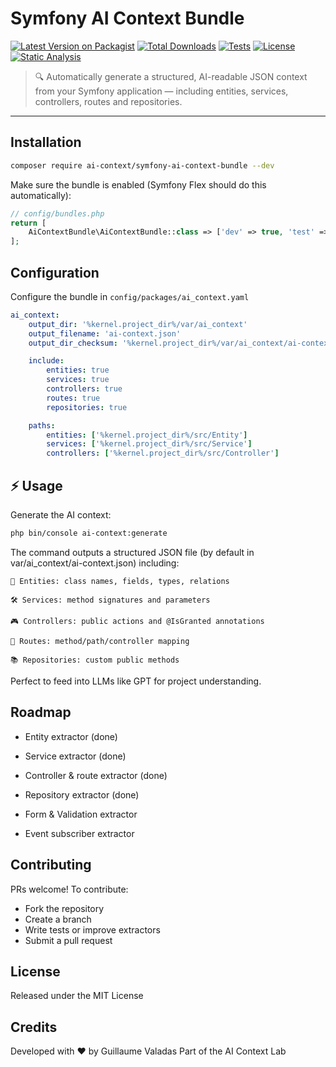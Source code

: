 # Symfony AI Context Bundle

[![Latest Version on Packagist](https://img.shields.io/packagist/v/ai-context/symfony-ai-context-bundle.svg)](https://packagist.org/packages/ai-context/symfony-ai-context-bundle)
[![Total Downloads](https://img.shields.io/packagist/dt/ai-context/symfony-ai-context-bundle.svg)](https://packagist.org/packages/ai-context/symfony-ai-context-bundle)
[![Tests](https://github.com/ai-context-lab/symfony-ai-context-bundle/actions/workflows/ci.yml/badge.svg)](...)
[![License](https://img.shields.io/github/license/ai-context-lab/symfony-ai-context-bundle.svg)](https://github.com/ai-context-lab/symfony-ai-context-bundle/blob/main/LICENSE)
[![Static Analysis](https://github.com/ai-context-lab/symfony-ai-context-bundle/actions/workflows/phpstan.yml/badge.svg)](https://github.com/ai-context-lab/symfony-ai-context-bundle/actions/workflows/phpstan.yml)

> 🔍 Automatically generate a structured, AI-readable JSON context from your Symfony application — including entities, services, controllers, routes and repositories.

---

## Installation

```bash
composer require ai-context/symfony-ai-context-bundle --dev
```

Make sure the bundle is enabled (Symfony Flex should do this automatically):

```php
// config/bundles.php
return [
    AiContextBundle\AiContextBundle::class => ['dev' => true, 'test' => true],
];
```

## Configuration

Configure the bundle in `config/packages/ai_context.yaml`

```yaml
ai_context:
    output_dir: '%kernel.project_dir%/var/ai_context'
    output_filename: 'ai-context.json'
    output_dir_checksum: '%kernel.project_dir%/var/ai_context/ai-context-checksum.json'

    include:
        entities: true
        services: true
        controllers: true
        routes: true
        repositories: true

    paths:
        entities: ['%kernel.project_dir%/src/Entity']
        services: ['%kernel.project_dir%/src/Service']
        controllers: ['%kernel.project_dir%/src/Controller']

```

## ⚡ Usage

Generate the AI context:

```bash
php bin/console ai-context:generate
```

The command outputs a structured JSON file (by default in var/ai_context/ai-context.json) including:

    🧩 Entities: class names, fields, types, relations

    🛠️ Services: method signatures and parameters

    🎮 Controllers: public actions and @IsGranted annotations

    🚦 Routes: method/path/controller mapping

    📚 Repositories: custom public methods

Perfect to feed into LLMs like GPT for project understanding.

## Roadmap

- Entity extractor (done)

- Service extractor (done)

- Controller & route extractor (done)

- Repository extractor (done)

- Form & Validation extractor

- Event subscriber extractor

## Contributing

PRs welcome!
To contribute:

- Fork the repository
- Create a branch
- Write tests or improve extractors
- Submit a pull request

## License

Released under the MIT License

## Credits

Developed with ❤️ by Guillaume Valadas
Part of the AI Context Lab
